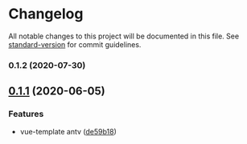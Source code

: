 # Changelog

All notable changes to this project will be documented in this file. See [standard-version](https://github.com/conventional-changelog/standard-version) for commit guidelines.

### 0.1.2 (2020-07-30)

## [0.1.1](https://github.com/FearlessMa/vue-template/compare/de59b186776b683bd715f164dd85bcf5831d6352...v0.1.1) (2020-06-05)


### Features

* vue-template antv ([de59b18](https://github.com/FearlessMa/vue-template/commit/de59b186776b683bd715f164dd85bcf5831d6352))
